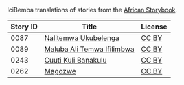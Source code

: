IciBemba translations of stories from the [African Storybook](https://africanstorybook.org).

Story ID | Title | License
-------- | ----- | -------
0087 | [Nalitemwa Ukubelenga](https://africanstorybook.org/reader.php?id=18572&d=0&a=1) | [CC BY](https://creativecommons.org/licenses/by/3.0/)
0089 | [Maluba Ali Temwa Ifilimbwa](https://africanstorybook.org/reader.php?id=20786&d=0&a=1) | [CC BY](https://creativecommons.org/licenses/by/4.0/)
0243 | [Cuuti Kuli Banakulu](https://africanstorybook.org/reader.php?id=18684&d=0&a=1) | [CC BY](https://creativecommons.org/licenses/by/4.0/)
0262 | [Magozwe](https://africanstorybook.org/reader.php?id=18676&d=0&a=1) | [CC BY](https://creativecommons.org/licenses/by/4.0/)
